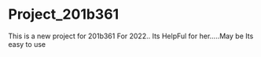 # Project_201b361
This is a new project for 201b361
For 2022..
Its HelpFul for her.....May be
Its easy to use
